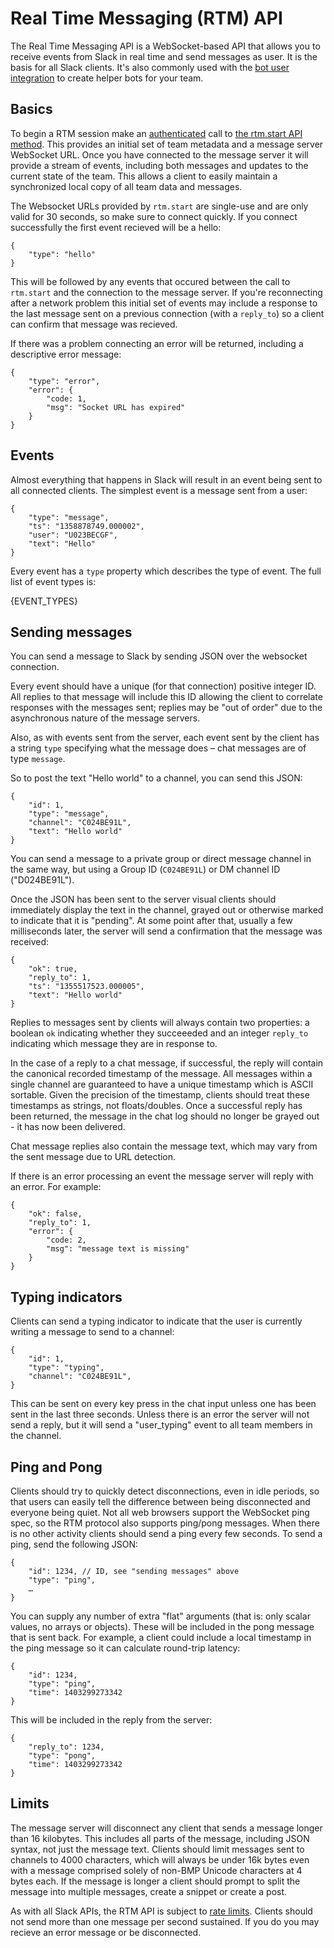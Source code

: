 # Real Time Messaging (RTM) API

The Real Time Messaging API is a WebSocket-based API that allows you to
receive events from Slack in real time and send messages as user. It is the
basis for all Slack clients. It's also commonly used with the
[bot user integration](/bot-users) to create helper bots for your team.


## Basics

To begin a RTM session make an [authenticated](/docs/oauth) call to [the
rtm.start API method](/methods/rtm.start). This provides an initial set of
team metadata and a message server WebSocket URL. Once you have connected to
the message server it will provide a stream of events, including both messages
and updates to the current state of the team. This allows a client to easily
maintain a synchronized local copy of all team data and messages.

The Websocket URLs provided by `rtm.start` are single-use and are only valid
for 30 seconds, so make sure to connect quickly. If you connect successfully
the first event recieved will be a hello:

	{
		"type": "hello"
	}

This will be followed by any events that occured between the call to
`rtm.start` and the connection to the message server. If you're reconnecting
after a network problem this initial set of events may include a response
to the last message sent on a previous connection (with a `reply_to`) so a
client can confirm that message was recieved.

If there was a problem connecting an error will be returned, including a
descriptive error message:

	{
		"type": "error",
		"error": {
			"code: 1,
			"msg": "Socket URL has expired"
		}
	}

## Events

Almost everything that happens in Slack will result in an event being sent to
all connected clients. The simplest event is a message sent from a user:

	{
		"type": "message",
		"ts": "1358878749.000002",
		"user": "U023BECGF",
		"text": "Hello"
	}

Every event has a `type` property which describes the type of event. The full
list of event types is:

{EVENT_TYPES}

## Sending messages

You can send a message to Slack by sending JSON over the websocket connection.

Every event should have a unique (for that connection) positive integer
ID. All replies to that message will include this ID allowing the client to
correlate responses with the messages sent; replies may be "out of order"
due to the asynchronous nature of the message servers.

Also, as with events sent from the server, each event sent by the client has a
string `type` specifying what the message does – chat messages are of type
`message`.

So to post the text "Hello world" to a channel, you can send this JSON:

	{
		"id": 1,
		"type": "message",
		"channel": "C024BE91L",
		"text": "Hello world"
	}

You can send a message to a private group or direct message channel in the
same way, but using a Group ID (`C024BE91L`) or DM channel ID ("D024BE91L").

Once the JSON has been sent to the server visual clients should immediately
display the text in the channel, grayed out or otherwise marked to indicate
that it is "pending". At some point after that, usually a few milliseconds
later, the server will send a confirmation that the message was received:

	{
		"ok": true,
		"reply_to": 1,
		"ts": "1355517523.000005",
		"text": "Hello world"
	}

Replies to messages sent by clients will always contain two properties: a
boolean `ok` indicating whether they succeeeded and an integer `reply_to`
indicating which message they are in response to.

In the case of a reply to a chat message, if successful, the reply will
contain the canonical recorded timestamp of the message. All messages within
a single channel are guaranteed to have a unique timestamp which is ASCII
sortable. Given the precision of the timestamp, clients should treat these
timestamps as strings, not floats/doubles. Once a successful reply has been
returned, the message in the chat log should no longer be grayed out - it has
now been delivered.

Chat message replies also contain the message text, which may vary from the
sent message due to URL detection.

If there is an error processing an event the message server will reply with an
error. For example:

	{
		"ok": false,
		"reply_to": 1,
		"error": {
			"code: 2,
			"msg": "message text is missing"
		}
	}

## Typing indicators

Clients can send a typing indicator to indicate that the user is currently
writing a message to send to a channel:

	{
		"id": 1,
		"type": "typing",
		"channel": "C024BE91L",
	}

This can be sent on every key press in the chat input unless one has been
sent in the last three seconds. Unless there is an error the server will not
send a reply, but it will send a "user_typing" event to all team members in
the channel.

## Ping and Pong

Clients should try to quickly detect disconnections, even in idle periods, so
that users can easily tell the difference between being disconnected and
everyone being quiet. Not all web browsers support the WebSocket ping spec, so
the RTM protocol also supports ping/pong messages. When there is no other
activity clients should send a ping every few seconds. To send a ping, send
the following JSON:

	{
		"id": 1234, // ID, see "sending messages" above
		"type": "ping",
		…
	}

You can supply any number of extra "flat" arguments (that is: only scalar
values, no arrays or objects). These will be included in the pong message that
is sent back. For example, a client could include a local timestamp in the
ping message so it can calculate round-trip latency:

	{
		"id": 1234,
		"type": "ping",
		"time": 1403299273342
	}

This will be included in the reply from the server:

	{
		"reply_to": 1234,
		"type": "pong",
		"time": 1403299273342
	}

## Limits

The message server will disconnect any client that sends a message longer than
16 kilobytes. This includes all parts of the message, including JSON syntax,
not just the message text. Clients should limit messages sent to channels to
4000 characters, which will always be under 16k bytes even with a message
comprised solely of non-BMP Unicode characters at 4 bytes each. If the message
is longer a client should prompt to split the message into multiple messages,
create a snippet or create a post.

As with all Slack APIs, the RTM API is subject to
[rate limits](/docs/rate-limits). Clients should not
send more than one message per second sustained. If you do you may recieve an
error message or be disconnected.
